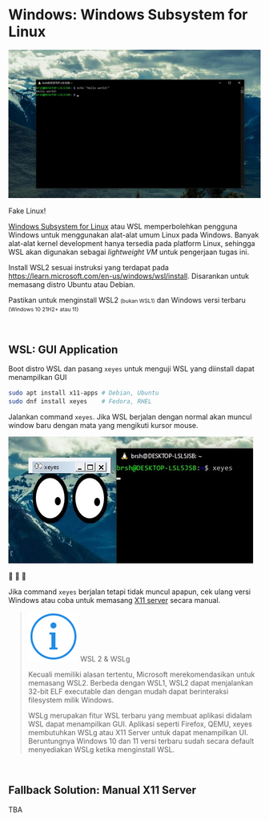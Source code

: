 # Windows: Windows Subsystem for Linux

<div class="inline-img">
    <img src="./img/wsl-ss.png" alt="WSL - Hello World?"/>
    <p>Fake Linux!</p>
</div>

<a href="https://learn. microsoft.com/en-us/windows/wsl/about" class="external-link">Windows Subsystem for Linux</a>
atau WSL memperbolehkan pengguna Windows untuk menggunakan alat-alat umum Linux pada Windows.
Banyak alat-alat kernel development hanya tersedia pada platform Linux, sehingga WSL akan digunakan sebagai *lightweight VM* untuk pengerjaan tugas ini.

Install WSL2 sesuai instruksi yang terdapat pada
<a href="https://learn.microsoft.com/en-us/windows/wsl/install" class="external-link">https://learn.microsoft.com/en-us/windows/wsl/install</a>.
Disarankan untuk memasang distro Ubuntu atau Debian.

<div class="warning">
    <p>
        Pastikan untuk menginstall WSL2
        <span style="font-size:8pt;">(bukan WSL1)</span>
        dan Windows versi terbaru
        <span style="font-size:8pt;">(Windows 10 21H2+ atau 11)</span>
    </p>
</div>

<br/>

## WSL: GUI Application
Boot distro WSL dan pasang `xeyes` untuk menguji WSL yang diinstall dapat menampilkan GUI

```bash
sudo apt install x11-apps # Debian, Ubuntu
sudo dnf install xeyes    # Fedora, RHEL
```

Jalankan command `xeyes`. Jika WSL berjalan dengan normal akan muncul window baru dengan mata yang mengikuti kursor mouse.

<div class="inline-img">
    <img src="./img/wsl-xeyes.png" alt="WSL: Ubuntu 20.04 - xeyes"/>
    <p>👀 👀 👀</p>
</div>

Jika command `xeyes` berjalan tetapi tidak muncul apapun,
cek ulang versi Windows atau coba untuk memasang <a href="#fallback-solution-manual-x11-server" class="internal-link">X11 server</a> secara manual.

> <div class="info-title">
>   <img src="./img/icons8-info.svg" alt="info-icon"/>
>   <span>WSL 2 & WSLg</span>
> </div>
>
> Kecuali memiliki alasan tertentu, Microsoft merekomendasikan untuk memasang WSL2.
> Berbeda dengan WSL1, WSL2 dapat menjalankan 32-bit ELF executable dan dengan mudah dapat berinteraksi filesystem milik Windows.
>
> WSLg merupakan fitur WSL terbaru yang membuat aplikasi didalam WSL dapat menampilkan GUI.
> Aplikasi seperti Firefox, QEMU, xeyes membutuhkan WSLg atau X11 Server untuk dapat menampilkan UI.
> Beruntungnya Windows 10 dan 11 versi terbaru sudah secara default menyediakan WSLg ketika menginstall WSL.

<br/>

## Fallback Solution: Manual X11 Server
TBA
